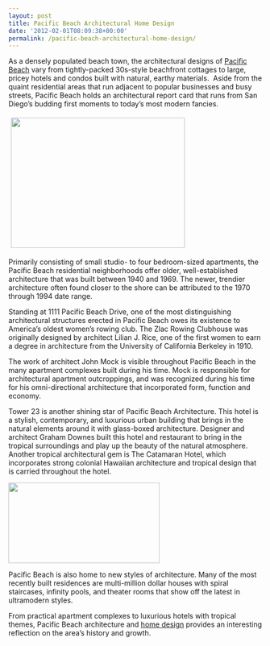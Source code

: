 ```yaml
---
layout: post
title: Pacific Beach Architectural Home Design
date: '2012-02-01T08:09:38+00:00'
permalink: /pacific-beach-architectural-home-design/
---
```

As a densely populated beach town, the architectural designs of <a href="http://www.murraylampert.com/wordpress/2011/03/pacific-beach-san-diego/">Pacific Beach</a> vary from tightly-packed 30s-style beachfront cottages to large, pricey hotels and condos built with natural, earthy materials.  Aside from the quaint residential areas that run adjacent to popular businesses and busy streets, Pacific Beach holds an architectural report card that runs from San Diego’s budding first moments to today’s most modern fancies.

<img class="alignleft" style="margin: 5px;" title="Home Construction" src="http://murraylampert.com/wp-content/uploads/2011/01/building-construction-permit-image.jpg" alt="" width="345" height="259" />

Primarily consisting of small studio- to four bedroom-sized apartments, the Pacific Beach residential neighborhoods offer older, well-established architecture that was built between 1940 and 1969. The newer, trendier architecture often found closer to the shore can be attributed to the 1970 through 1994 date range.

Standing at 1111 Pacific Beach Drive, one of the most distinguishing architectural structures erected in Pacific Beach owes its existence to America’s oldest women’s rowing club. The Zlac Rowing Clubhouse was originally designed by architect Lilian J. Rice, one of the first women to earn a degree in architecture from the University of California Berkeley in 1910.

The work of architect John Mock is visible throughout Pacific Beach in the many apartment complexes built during his time. Mock is responsible for architectural apartment outcroppings, and was recognized during his time for his omni-directional architecture that incorporated form, function and economy.

Tower 23 is another shining star of Pacific Beach Architecture. This hotel is a stylish, contemporary, and luxurious urban building that brings in the natural elements around it with glass-boxed architecture. Designer and architect Graham Downes built this hotel and restaurant to bring in the tropical surroundings and play up the beauty of the natural atmosphere. Another tropical architectural gem is The Catamaran Hotel, which incorporates strong colonial Hawaiian architecture and tropical design that is carried throughout the hotel.

<img class="alignright" title="Home Drawing" src="http://murraylampert.com/wp-content/uploads/2011/01/SCAN1213_000-300x160.jpg" alt="" width="300" height="160" />

Pacific Beach is also home to new styles of architecture. Many of the most recently built residences are multi-million dollar houses with spiral staircases, infinity pools, and theater rooms that show off the latest in ultramodern styles.

From practical apartment complexes to luxurious hotels with tropical themes, Pacific Beach architecture and <a href="http://www.murraylampert.com/san-diego-home-design-serivces/">home design</a> provides an interesting reflection on the area’s history and growth.
